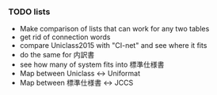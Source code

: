 ### TODO lists

- Make comparison of lists that can work for any two tables
- get rid of connection words
- compare Uniclass2015 with "CI-net" and see where it fits
- do the same for 内訳書
- see how many of system fits into 標準仕様書
- Map between Uniclass <-> Uniformat
- Map between 標準仕様書 <-> JCCS
